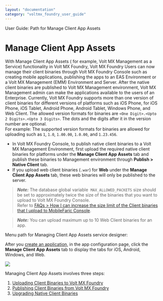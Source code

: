 ```yaml
---
layout: "documentation"
category: "voltmx_foundry_user_guide"
---
```

                              

User Guide: Path for Manage Client App Assets

Manage Client App Assets
========================

With Manage Client App Assets ( for example, Volt MX Management as a Service) functionality in Volt MX Foundry, Volt MX Foundry Users can now manage their client binaries through Volt MX Foundry Console such as creating mobile applications, publishing the apps to an EAS Environment or a Volt MX Management (EMM) Environment and Server. After the native client binaries are published to Volt MX Management environment, Volt MX Management admin can make the applications available to the users of an Enterprise. Currently, Volt MX Foundry supports more than one version of client binaries for different versions of platforms such as iOS Phone, for iOS Phone, iOS Tablet, Android Phone, Android Tablet, Windows Phone, and Web Client. The allowed version formats for binaries are `<One Digit>.<Upto 2 Digits>.<Upto 3 Digits>`. The dots and the digits after it in the version number are optional.  
For example: The supported version formats for binaries are allowed for uploading such as `1`, `1.0`, `1.00.00`, `1.0.00`, and `1.23.456`.

*   In Volt MX Foundry Console, to publish native client binaries to a Volt MX Management Environment, first upload the required native client binaries for platforms under the **Manage Client App Assets** tab and publish these binaries to Management environment through **Publish > Native Client** tab.
*   If you upload web client binaries (`.war`) for **Web** under the **Manage Client App Assets** tab, these web binaries will only be published to the server.

> **_Note:_** The database global variable  `MAX_ALLOWED_PACKETS` size should be set to approximately twice the size of the binaries that you want to upload to Volt MX Foundry Console.  
Refer to [FAQs > How I can increase the size limit of the Client binaries that I upload to MobileFaric Console](Appendix_-_FAQs.html#MAX_ALLOWED_PACKETS).

> **_Note:_** You can upload maximum up to 10 Web Client binaries for an app.

Menu path for Managing Client App Assets service designer:

After you [create an application](Adding_Applications.html), in the app configuration page, click the **Manage Client App Assets** tab to display the tabs for iOS, Android, Windows, and Web.

![](Resources/Images/ManageClientBinaries.png)

Managing Client App Assets involves three steps:

1.  [Uploading Client Binaries to Volt MX Foundry](Upload_Client_Binaries.html#Uploadin)
2.  [Publishing Client Binaries from Volt MX Foundry](Publishing_Client_Binaries.html#publishing-client-binaries-from-foundry)
3.  [Upgrading Native Client Binaries](Upgrade_Client_Binaries.html)
